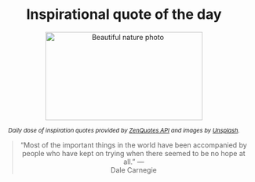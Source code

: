 
<div align="center">

# Inspirational quote of the day

<img src="./data/photo.jpeg" alt="Beautiful nature photo" width="320" height="180">

<sub><i>Daily dose of inspiration quotes provided by [ZenQuotes API](https://zenquotes.io/) and images by [Unsplash](https://unsplash.com/).</i></sub>


<blockquote>&ldquo;Most of the important things in the world have been accompanied by people who have kept on trying when there seemed to be no hope at all.&rdquo; &mdash; <footer>Dale Carnegie</footer></blockquote>

</div>
